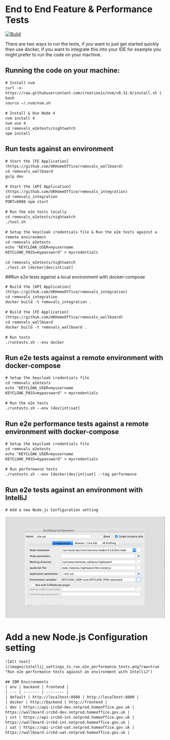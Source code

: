# End to End Feature & Performance Tests

[![Build](https://travis-ci.org/UKHomeOffice/removals_e2etests.png)](https://travis-ci.org/UKHomeOffice/removals_e2etests)

There are two ways to run the tests, if you want to just get started quickly then use docker, if you want to integrate this into your IDE for example you might prefer to run the code on your machine.

## Running the code on your machine:
```shell
# Install nvm
curl -o- https://raw.githubusercontent.com/creationix/nvm/v0.31.0/install.sh | bash
source ~/.nvm/nvm.sh

# Install & Use Node 4
nvm install 4
nvm use 4
cd removals_e2etests/nightwatch
npm install
```

## Run tests against an environment
```shell
# Start the [FE Application] (https://github.com/UKHomeOffice/removals_wallboard)
cd removals_wallboard
gulp dev

# Start the [API Application] (https://github.com/UKHomeOffice/removals_integration)
cd removals_integration
PORT=8080 npm start

# Run the e2e tests locally
cd removals_e2etests/nightwatch
./test.sh

# Setup the keycloak credentials file & Run the e2e tests against a remote environment
cd removals_e2etests
echo "KEYCLOAK_USER=myusername
KEYCLOAK_PASS=mypassword" > mycredentials

cd removals_e2etests/nightwatch
./test.sh [docker|dev|int|uat]
```

##Run e2e tests against a local environment with docker-compose
```shell
# Build the [API Application] (https://github.com/UKHomeOffice/removals_integration)
cd removals_integration
docker build -t removals_integration .

# Build the [FE Application] (https://github.com/UKHomeOffice/removals_wallboard)
cd removals_wallboard
docker build -t removals_wallboard .

# Run tests
./runtests.sh --env docker
```

## Run e2e tests against a remote environment with docker-compose
```shell
# Setup the keycloak credentials file
cd removals_e2etests
echo "KEYCLOAK_USER=myusername
KEYCLOAK_PASS=mypassword" > mycredentials

# Run the e2e tests
./runtests.sh --env [dev|int|uat]
```

## Run e2e performance tests against a remote environment with docker-compose
```shell
# Setup the keycloak credentials file
cd removals_e2etests
echo "KEYCLOAK_USER=myusername
KEYCLOAK_PASS=mypassword" > mycredentials

# Run performance tests
./runtests.sh --env [docker|dev|int|uat] --tag performance
```

## Run e2e tests against an environment with IntelliJ
```shell
# Add a new Node.js Configuration setting
```
![Alt text](/images/intellij_settings_to_run_e2etests.png?raw=true "Run e2e tests against an environment with IntelliJ")

# Add a new Node.js Configuration setting
```
![Alt text](/images/intellij_settings_to_run_e2e_performance_tests.png?raw=true "Run e2e performance tests against an environment with IntelliJ")

## IBM Environments
| env | backend | frontend |
| --- | ------- | -------- |
| default | http://localhost:8080 | http://localhost:8000 |
| docker | http://backend | http://frontend |
| dev | https://api-ircbd-dev.notprod.homeoffice.gov.uk | https://wallboard-ircbd-dev.notprod.homeoffice.gov.uk |
| int | https://api-ircbd-int.notprod.homeoffice.gov.uk | https://wallboard-ircbd-int.notprod.homeoffice.gov.uk |
| uat | https://api-ircbd-uat.notprod.homeoffice.gov.uk | https://wallboard-ircbd-uat.notprod.homeoffice.gov.uk |
